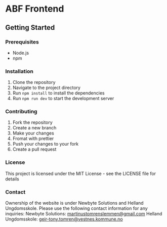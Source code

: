 # ABF Frontend

## Getting Started

### Prerequisites

- Node.js
- npm

### Installation

1. Clone the repository
2. Navigate to the project directory
3. Run `npm install` to install the dependencies
4. Run `npm run dev` to start the development server

### Contributing

1. Fork the repository
2. Create a new branch
3. Make your changes
4. Fromat with prettier
5. Push your changes to your fork
6. Create a pull request

### License

This project is licensed under the MIT License - see the LICENSE file for details

### Contact

Ownership of the website is under Newbyte Solutions and Helland Ungdomsskole. Please use the following contact information for any inquiries:
Newbyte Solutions: martinustomrenslemmen@gmail.com
Helland Ungdomsskole: geir-tony.tomren@vestnes.kommune.no
